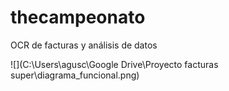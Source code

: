 # thecampeonato

OCR de facturas y análisis de datos

![](C:\Users\agusc\Google Drive\Proyecto facturas super\diagrama_funcional.png)
